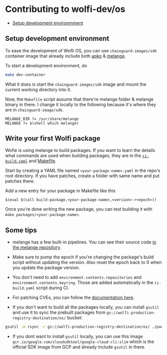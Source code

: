# Contributing to wolfi-dev/os

* [Setup development environmment](#setup-development-environment)

## Setup development environment

To ease the development of Wofli OS, you can use `chainguard-images/sdk` container image that already include both [apko](https://github.com/chainguard-dev/apko) & [melange](https://github.com/chainguard-dev/melange).

To start a development environment, do

```sh
make dev-container
```

What it does is start the `chainguard-images/sdk` image and mount the current working directory into it.

Now, the `Makefile` script assume that there're melange folder & melange binary in there. I change it locally to the following because it's where they are in `chainguard-image/sdk`.

```
MELANGE_DIR ?= /usr/share/melange
MELANGE ?= $(shell which melange)
```

## Write your first Wolfi package

Wofie is using melange to build packages. If you want to learn the details what commands are used when building packages, they are in the [`ci-build.yaml`](.github/workflows/ci-build.yaml) and [Makefile](Makefile).

Start by creating a YAML file named `<your-package-name>.yaml` in the repo's root directory. If you have patches, create a folder with same name and put patches there.

Add a new entry for your package in Makefile like this

```
$(eval $(call build-package,<your-package-name>,<version>-r<epoch>))
```

Once you're done writing the new package, you can test building it with `make packages/<your-package-name>`.

## Some tips

- melange has a few built-in pipelines. You can see their source code [in the melange repository](https://github.com/chainguard-dev/melange/tree/main/pkg/build/pipelines).

- Make sure to pump the epoch if you're changing the package's build script without updating the version. Also reset the epoch back to 0 when you update the package version.

- You don't need to add `environment.contents.repositories` and `environment.contents.keyring`. Those are added automatically in the `ci-build.yaml` script during CI.

- For patching CVEs, you can follow the [documentation here](HOW_TO_PATCH_CVES.md).

- If you don't want to build all the packages locally, you can install `gsutil` and use it to sync the prebuilt packages from `gs://wolfi-production-registry-destination/os/` bucket: 

```sh
gsutil -m rsync -r gs://wolfi-production-registry-destination/os/ ./packages
```

- If you dont want to install `gsutil` locally, you can use this image `gcr.io/google.com/cloudsdktool/google-cloud-cli:slim` which is the official SDK image from GCP and already include `gsutil` in there.